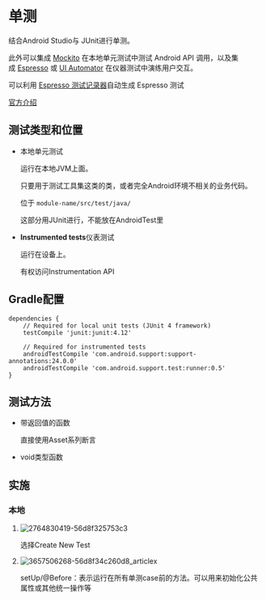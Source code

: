 # 单测

结合Android Studio与 JUnit进行单测。

此外可以集成 [Mockito](https://github.com/mockito/mockito) 在本地单元测试中测试 Android API 调用，以及集成 [Espresso](https://developer.android.com/topic/libraries/testing-support-library/index.html#Espresso) 或 [UI Automator](https://developer.android.com/topic/libraries/testing-support-library/index.html#UIAutomator) 在仪器测试中演练用户交互。

可以利用 [Espresso 测试记录器](https://developer.android.com/studio/test/espresso-test-recorder.html)自动生成 Espresso 测试

[官方介绍](https://developer.android.com/training/testing/start/index.html)

## 测试类型和位置

- 本地单元测试

  运行在本地JVM上面。

  只要用于测试工具集这类的类，或者完全Android环境不相关的业务代码。

  位于 `module-name/src/test/java/`

  这部分用JUnit进行，不能放在AndroidTest里

- **Instrumented tests**仪表测试

  运行在设备上。

  有权访问Instrumentation API

## Gradle配置

```
dependencies {
    // Required for local unit tests (JUnit 4 framework)
    testCompile 'junit:junit:4.12'

    // Required for instrumented tests
    androidTestCompile 'com.android.support:support-annotations:24.0.0'
    androidTestCompile 'com.android.support.test:runner:0.5'
}
```



## 测试方法

- 带返回值的函数

  直接使用Asset系列断言

- void类型函数



## 实施

### 本地

1. ![2764830419-56d8f325753c3](/Users/elbert/Documents/personal/learn/android/Pic/2764830419-56d8f325753c3.png)

   选择Create New Test

2. ![3657506268-56d8f34c260d8_articlex](/Users/elbert/Documents/personal/learn/android/Pic/3657506268-56d8f34c260d8_articlex.png)

   setUp/@Before：表示运行在所有单测case前的方法。可以用来初始化公共属性或其他统一操作等

